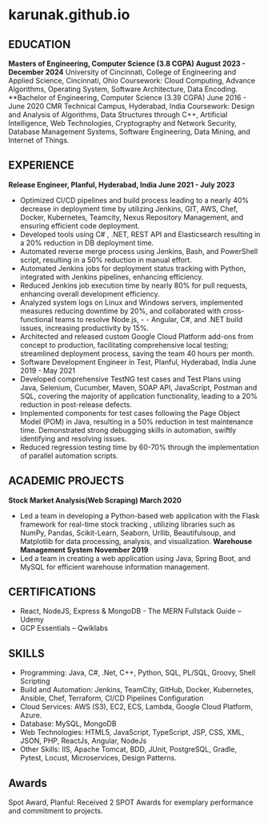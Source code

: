 # karunak.github.io

## EDUCATION
**Masters of Engineering, Computer Science (3.8 CGPA)	August 2023 - December 2024**
University of Cincinnati, College of Engineering and Applied Science, Cincinnati, Ohio
Coursework: Cloud Computing, Advance Algorithms, Operating System, Software Architecture, Data Encoding.
**Bachelor of Engineering, Computer Science (3.39 CGPA)	June 2016 - June 2020
CMR Technical Campus, Hyderabad, India
Coursework: Design and Analysis of Algorithms, Data Structures through C++, Artificial Intelligence, Web Technologies, Cryptography and Network Security, Database Management Systems, Software Engineering, Data Mining, and Internet of Things.

## EXPERIENCE
**Release Engineer, Planful, Hyderabad, India	June 2021 - July 2023**
- Optimized CI/CD pipelines and build process leading to a nearly 40% decrease in deployment time by utilizing Jenkins, GIT, AWS, Chef, Docker, Kubernetes, Teamcity, Nexus Repository Management, and ensuring efficient code deployment.
- Developed tools using C# , .NET, REST API and Elasticsearch resulting in a 20% reduction in DB deployment time.
- Automated reverse merge process using Jenkins, Bash, and PowerShell script, resulting in a 50% reduction in manual effort.
- Automated Jenkins jobs for deployment status tracking with Python, integrated with Jenkins pipelines, enhancing efficiency.
- Reduced Jenkins job execution time by nearly 80% for pull requests, enhancing overall development efficiency.
- Analyzed system logs on Linux and Windows servers, implemented measures reducing downtime by 20%, and collaborated with cross-functional teams to resolve Node.js, - - Angular, C#, and .NET build issues, increasing productivity by 15%.
- Architected and released custom Google Cloud Platform add-ons from concept to production, facilitating comprehensive local testing; streamlined deployment process, saving the team 40 hours per month.
- Software Development Engineer in Test, Planful, Hyderabad, India	June 2019 - May 2021
- Developed comprehensive TestNG test cases and Test Plans using Java, Selenium, Cucumber,  Maven, SOAP API, JavaScript, Postman and SQL, covering the majority of application functionality, leading to a 20% reduction in post-release defects.
- Implemented components for test cases following the Page Object Model (POM) in Java, resulting in a 50% reduction in test maintenance time. Demonstrated strong debugging skills in automation, swiftly identifying and resolving issues.
- Reduced regression testing time by 60-70% through the implementation of parallel automation scripts.

## ACADEMIC PROJECTS
**Stock Market Analysis(Web Scraping)	March 2020**
- Led a team in developing a Python-based web application with the Flask framework for real-time stock tracking , utilizing libraries such as NumPy, Pandas, Scikit-Learn, Seaborn, Urllib, Beautifulsoup, and Matplotlib for data processing, analysis, and visualization.
**Warehouse Management System	November 2019**
- Led a team in creating a web application using Java, Spring Boot, and MySQL for efficient warehouse information management.

## CERTIFICATIONS
- React, NodeJS, Express & MongoDB - The MERN Fullstack Guide – Udemy
- GCP Essentials – Qwiklabs

## SKILLS
- Programming: Java, C#, .Net, C++, Python, SQL, PL/SQL,  Groovy, Shell Scripting
- Build and Automation: Jenkins, TeamCity, GitHub, Docker, Kubernetes, Ansible, Chef, Terraform, CI/CD Pipelines Configuration
- Cloud Services: AWS (S3), EC2, ECS, Lambda, Google Cloud Platform, Azure.
- Database: MySQL, MongoDB
- Web Technologies: HTML5, JavaScript, TypeScript, JSP, CSS, XML, JSON, PHP, ReactJs, Angular, NodeJs
- Other Skills: IIS, Apache Tomcat, BDD, JUnit, PostgreSQL, Gradle, Pytest, Locust, Microservices, Design Patterns.

## Awards
Spot Award, Planful: Received 2 SPOT Awards for exemplary performance and commitment to projects.
